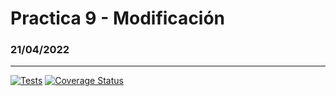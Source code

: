 # Practica 9 - Modificación
### 21/04/2022

***

[![Tests](https://github.com/Yeixon98/P9-Mod/actions/workflows/tests.yml/badge.svg)](https://github.com/Yeixon98/P9-Mod/actions/workflows/tests.yml)
[![Coverage Status](https://coveralls.io/repos/github/Yeixon98/P9-Mod/badge.svg?branch=master)](https://coveralls.io/github/Yeixon98/P9-Mod?branch=master)